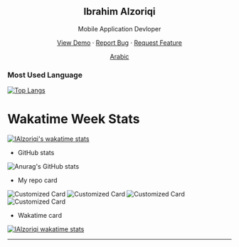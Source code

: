 <p align="center">
 <h2 align="center">Ibrahim Alzoriqi</h2>
 <p align="center">Mobile Application Devloper</p>
</p>

  <p align="center">
    <a href="#demo">View Demo</a>
    ·
    <a href="https://github.com/IAlzoriqi/IAlzoriqi/issues/new/choose">Report Bug</a>
    ·
    <a href="https://github.com/IAlzoriqi/IAlzoriqi/issues/new/choose">Request Feature</a>
  </p>
  <p align="center">
    <a href="/docs/readme_ar.md">Arabic </a>
  </p>
</p>

### Most Used Language

[![Top Langs](https://github-readme-stats.vercel.app/api/top-langs/?username=IAlzoriqi&exclude_repo=github-readme-stats,Web-CV,IAlzoriqi.github.io,SalesManagementSoftware,github.com/IAlzoriqi/IAlzoriqi,github.com/IAlzoriqi/IAlzoriqi.github.io&langs_count=5&include-private=true&include_private=true&include_all_repo=true&include_private_repo=true&repo=my_guide_at_my_phone&include_repo=my_guide_at_my_phon)](https://github.com/IAlzoriqi/IAlzoriqi)

# Wakatime Week Stats

[![IAlzoriqi's wakatime stats](https://github-readme-stats.vercel.app/api/wakatime?username=IAlzoriqi&hide_lang=html)](https://github.com/IAlzoriqi/IAlzoriqi)

- GitHub stats

![Anurag's GitHub stats](https://github-readme-stats.vercel.app/api?username=IAlzoriqi&count_private=true&show_icons=true&include_all_commits=true)

- My repo card

![Customized Card](https://github-readme-stats.vercel.app/api/pin?username=IAlzoriqi&repo=IAlzoriqi.github.io)
![Customized Card](https://github-readme-stats.vercel.app/api/pin?username=IAlzoriqi&repo=libraryManagement)
![Customized Card](https://github-readme-stats.vercel.app/api/pin?username=IAlzoriqi&repo=SalesManagementSoftware)
![Customized Card](https://github-readme-stats.vercel.app/api/pin?username=IAlzoriqi&repo=CivilStatusSystemNew)

- Wakatime card

[![IAlzoriqi wakatime stats](https://github-readme-stats.vercel.app/api/wakatime?username=IAlzoriqi)](https://github.com/IAlzoriqi/IAlzoriqi)

---

<!--
<a href="https://github.com/IAlzoriqi/CivilStatusSystemNew">
  <img
    align="center"
    src="https://github-readme-stats.vercel.app/api/pin/?username=IAlzoriqi&repo=CivilStatusSystemNew"
  />
</a>

</br>
</br>

<a href="https://github.com/IAlzoriqi/libraryManagement ">
  <img
    align="center"
    src="https://github-readme-stats.vercel.app/api/pin/?username=IAlzoriqi&repo=libraryManagement"
  />
</a>

</br>
</br>
<a href="https://github.com/IAlzoriqi/SalesManagementSoftware ">
  <img
    align="center"
    src="https://github-readme-stats.vercel.app/api/pin/?username=IAlzoriqi&repo=SalesManagementSoftware"
  />
</a>

</br>
</br>
<a href="https://github.com/IAlzoriqi/CivilStatusSystemNew">
  <img
    align="center"
    src="https://github-readme-stats.vercel.app/api/pin/?username=IAlzoriqi&repo=c "
  />
</a>
### Quick Tip (Align The Repo Cards) -->
